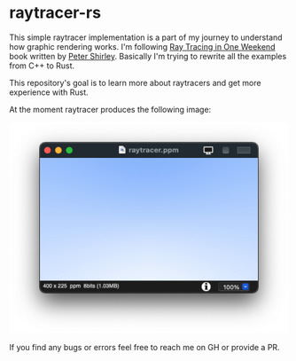 # raytracer-rs

This simple raytracer implementation is a part of my journey to understand how graphic rendering works.
I'm following [Ray Tracing in One Weekend](https://raytracing.github.io/books/RayTracingInOneWeekend.html) book written by [Peter Shirley](https://www.petershirley.com/).
Basically I'm trying to rewrite all the examples from C++ to Rust.

This repository's goal is to learn more about raytracers and get more experience with Rust.

At the moment raytracer produces the following image:

![screenshot](screenshot.png)

If you find any bugs or errors feel free to reach me on GH or provide a PR.

